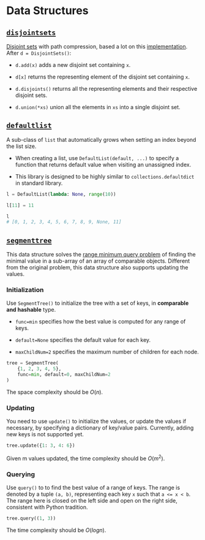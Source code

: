 # Data Structures

<a name="disjointsets"></a>
## [`disjointsets`](https://github.com/chuanconggao/extratools/blob/master/extratools/disjointsets.py)

[Disjoint sets](https://en.wikipedia.org/wiki/Disjoint_sets) with path compression, based a lot on this [implementation](https://www.ics.uci.edu/~eppstein/PADS/UnionFind.py). After `d = DisjointSets()`:

- `d.add(x)` adds a new disjoint set containing `x`.

- `d[x]` returns the representing element of the disjoint set containing `x`.

- `d.disjoints()` returns all the representing elements and their respective disjoint sets.

- `d.union(*xs)` union all the elements in `xs` into a single disjoint set.

<a name="defaultlist"></a>
## [`defaultlist`](https://github.com/chuanconggao/extratools/blob/master/extratools/defaultlist.py)

A sub-class of `list` that automatically grows when setting an index beyond the list size.

- When creating a list, use `DefaultList(default, ...)` to specify a function that returns default value when visiting an unassigned index.

- This library is designed to be highly similar to `collections.defaultdict` in standard library.

``` python
l = DefaultList(lambda: None, range(10))

l[11] = 11

l
# [0, 1, 2, 3, 4, 5, 6, 7, 8, 9, None, 11]
```

<a name="segmenttree"></a>
## [`segmenttree`](https://github.com/chuanconggao/extratools/blob/master/extratools/segmenttree.py)

This data structure solves the [range minimum query problem](https://en.wikipedia.org/wiki/Range_minimum_query) of finding the minimal value in a sub-array of an array of comparable objects. Different from the original problem, this data structure also supports updating the values.

### Initialization

Use `SegmentTree()` to initialize the tree with a set of keys, in **comparable and hashable** type.

- `func=min` specifies how the best value is computed for any range of keys.

- `default=None` specifies the default value for each key.

- `maxChildNum=2` specifies the maximum number of children for each node.

``` Python
tree = SegmentTree(
    {1, 2, 3, 4, 5},
    func=min, default=0, maxChildNum=2
)
```

The space complexity should be $O(n)$.

### Updating

You need to use `update()` to initialize the values, or update the values if necessary, by specifying a dictionary of key/value pairs. Currently, adding new keys is not supported yet.

``` Python
tree.update({1: 3, 4: 6})
```

Given m values updated, the time complexity should be $O(m^2)$.

### Querying

Use `query()` to to find the best value of a range of keys. The range is denoted by a tuple `(a, b)`, representing each key `x` such that `a <= x < b`. The range here is closed on the left side and open on the right side, consistent with Python tradition.

``` Python
tree.query((1, 3))
```

The time complexity should be $O(log n)$.

